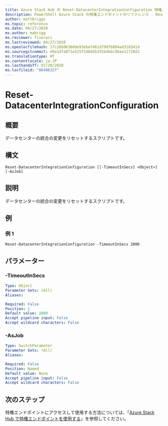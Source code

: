 ```yaml
---
title: Azure Stack Hub の Reset-DatacenterIntegrationConfiguration 特権エンドポイント
description: PowerShell Azure Stack の特権エンドポイントのリファレンス - Reset-DatacenterIntegrationConfiguration
author: mattbriggs
ms.topic: reference
ms.date: 04/27/2020
ms.author: mabrigg
ms.reviewer: fiseraci
ms.lastreviewed: 04/27/2020
ms.openlocfilehash: 1fc28b06360de93ebef461d798f6004ad318341d
ms.sourcegitcommit: e9a1dfa871e525f1d6d2b355b4bbc9bae11720d2
ms.translationtype: HT
ms.contentlocale: ja-JP
ms.lasthandoff: 07/20/2020
ms.locfileid: "86486327"
---
```

# <a name="reset-datacenterintegrationconfiguration"></a>Reset-DatacenterIntegrationConfiguration

## <a name="synopsis"></a>概要
データセンターの統合の変更をリセットするスクリプトです。

## <a name="syntax"></a>構文

```
Reset-DatacenterIntegrationConfiguration [[-TimeoutInSecs] <Object>] [-AsJob]
```

## <a name="description"></a>説明
データセンターの統合の変更をリセットするスクリプトです。

## <a name="examples"></a>例

### <a name="example-1"></a>例 1
```
Reset-DatacenterIntegrationConfiguration -TimeoutInSecs 2000
```

## <a name="parameters"></a>パラメーター

### <a name="-timeoutinsecs"></a>-TimeoutInSecs
 

```yaml
Type: Object
Parameter Sets: (All)
Aliases:

Required: False
Position: 1
Default value: 1000
Accept pipeline input: False
Accept wildcard characters: False
```

### <a name="-asjob"></a>-AsJob


```yaml
Type: SwitchParameter
Parameter Sets: (All)
Aliases:

Required: False
Position: Named
Default value: None
Accept pipeline input: False
Accept wildcard characters: False
```

## <a name="next-steps"></a>次のステップ

特権エンドポイントにアクセスして使用する方法については、「[Azure Stack Hub で特権エンドポイントを使用する](../../operator/azure-stack-privileged-endpoint.md)」を参照してください。
